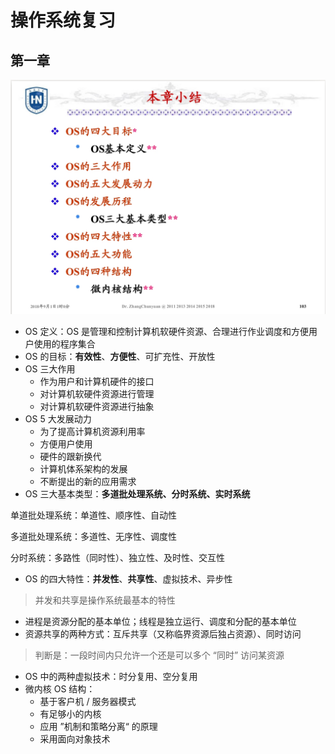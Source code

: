 # 操作系统复习

## 第一章

![](./images/os第一章.jpg)

* OS 定义：OS 是管理和控制计算机软硬件资源、合理进行作业调度和方便用户使用的程序集合
* OS 的目标：**有效性**、**方便性**、可扩充性、开放性
* OS 三大作用
  * 作为用户和计算机硬件的接口
  * 对计算机软硬件资源进行管理
  * 对计算机软硬件资源进行抽象 
* OS 5 大发展动力
  * 为了提高计算机资源利用率
  * 方便用户使用
  * 硬件的跟新换代
  * 计算机体系架构的发展
  * 不断提出的新的应用需求
* OS 三大基本类型：**多道批处理系统、分时系统、实时系统**

单道批处理系统：单道性、顺序性、自动性

多道批处理系统：多道性、无序性、调度性

分时系统：多路性（同时性）、独立性、及时性、交互性

* OS 的四大特性：**并发性**、**共享性**、虚拟技术、异步性
> 并发和共享是操作系统最基本的特性

* 进程是资源分配的基本单位；线程是独立运行、调度和分配的基本单位
* 资源共享的两种方式：互斥共享（又称临界资源后独占资源）、同时访问
> 判断是：一段时间内只允许一个还是可以多个 “同时” 访问某资源
* OS 中的两种虚拟技术：时分复用、空分复用
* 微内核 OS 结构：
  * 基于客户机 / 服务器模式
  * 有足够小的内核
  * 应用 ”机制和策略分离“ 的原理
  * 采用面向对象技术

